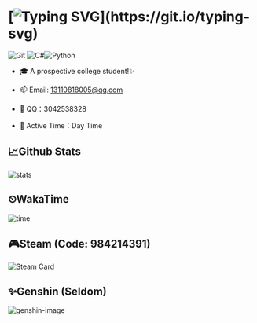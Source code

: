 # [![Typing SVG](https://readme-typing-svg.herokuapp.com?font=Note+Mono&size=26&pause=999999&color=000000&background=FFE8E500&vCenter=true&random=false&width=435&lines=✨I+am+Cai!)](https://git.io/typing-svg)

![Git](https://img.shields.io/badge/-Git-black?style=plastic&logo=git)
![C#](https://img.shields.io/badge/-C%23-green?style=plastic&logo=CSharp)![Python](https://img.shields.io/badge/-Python-lightblue?style=plastic&logo=Python)
- 🎓 A prospective college student!✨ 

- 📫 Email: 13110818005@qq.com
  
- 🐧 QQ：3042538328

- 📅 Active Time：Day Time


## 📈Github Stats
![stats]  
## ⏲WakaTime
![time]  
## 🎮Steam (Code: 984214391)
![Steam Card]
## ✨Genshin (Seldom)
![genshin-image]



[header]: https://capsule-render.vercel.app/api?type=Waving&color=timeGradient&height=120&text=Cai(ACaiCat)&fontSize=45
[moe-counter]: https://count.getloli.com/get/@ACaiCat?theme=rule34
[time]: https://github-readme-stats.vercel.app/api/wakatime?username=ACaiCat&layout=compact  
[stats]: https://github-readme-stats.vercel.app/api?username=ACaiCat&show_icons=true&show=reviews,prs_merged
[language]: https://github-readme-stats.vercel.app/api/top-langs/?username=ACaiCat&layout=compact&show_icons=true

[genshin-image]: https://genshin-card.himiku.com/[47,48,49,51,10,0,4,67,89,79]/354435533.png

[Steam Card]:https://card.yuy1n.io/card/76561198944480119/dark,en,badge,bg-game,badges,games,reviews
